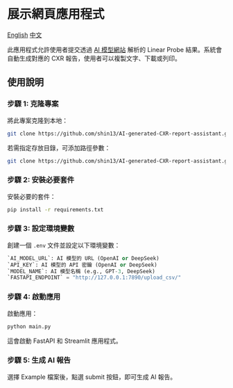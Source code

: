 # 展示網頁應用程式

[English](./README.md)    [中文](README_ZH.md)

此應用程式允許使用者提交透過 [AI 模型網站](https://aiotplatform.ndmctsgh.edu.tw/service-website) 解析的 Linear Probe 結果。系統會自動生成對應的 CXR 報告，使用者可以複製文字、下載或列印。

## 使用說明

### 步驟 1: 克隆專案

將此專案克隆到本地：

```bash
git clone https://github.com/shin13/AI-generated-CXR-report-assistant.git
```

若需指定存放目錄，可添加路徑參數：

```bash
git clone https://github.com/shin13/AI-generated-CXR-report-assistant.git 自訂資料夾名稱
```

### 步驟 2: 安裝必要套件

安裝必要的套件：

```bash
pip install -r requirements.txt
```

### 步驟 3: 設定環境變數

創建一個 `.env` 文件並設定以下環境變數：

```python
`AI_MODEL_URL`: AI 模型的 URL (OpenAI or DeepSeek)
`API_KEY`: AI 模型的 API 密鑰 (OpenAI or DeepSeek)
`MODEL_NAME`: AI 模型名稱 (e.g., GPT-3, DeepSeek)
`FASTAPI_ENDPOINT` = "http://127.0.0.1:7890/upload_csv/"
```

### 步驟 4: 啟動應用

啟動應用：

```bash
python main.py
```

這會啟動 FastAPI 和 Streamlit 應用程式。

### 步驟 5: 生成 AI 報告

選擇 Example 檔案後，點選 submit 按鈕，即可生成 AI 報告。
